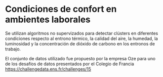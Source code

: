 # Condiciones de confort en ambientes laborales
Se utilizan algoritmos no supervizados para detectar clústers en diferentes condiciones respecto al entrono térmico, la calidad del aire, la humedad, la luminosidad y la concentración de dióxido de carbono en los entronos de trabajo.

El conjunto de datos utilizado fue propuesto por la empresa Oze para uno de los desafíos de datos presentados por el Colegio de Francia https://challengedata.ens.fr/challenges/15 
